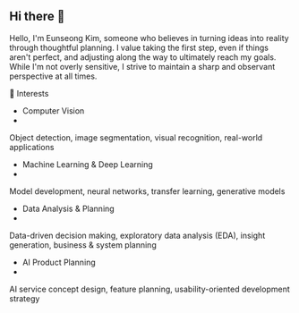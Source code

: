 ## Hi there 👋

Hello, I'm Eunseong Kim, someone who believes in turning ideas into reality through thoughtful planning.
I value taking the first step, even if things aren't perfect, and adjusting along the way to ultimately reach my goals.
While I'm not overly sensitive, I strive to maintain a sharp and observant perspective at all times.

🌱 Interests
- Computer Vision
- 
Object detection, image segmentation, visual recognition, real-world applications
- Machine Learning & Deep Learning
- 
Model development, neural networks, transfer learning, generative models
- Data Analysis & Planning
- 
Data-driven decision making, exploratory data analysis (EDA), insight generation, business & system planning
- AI Product Planning
- 
AI service concept design, feature planning, usability-oriented development strategy
